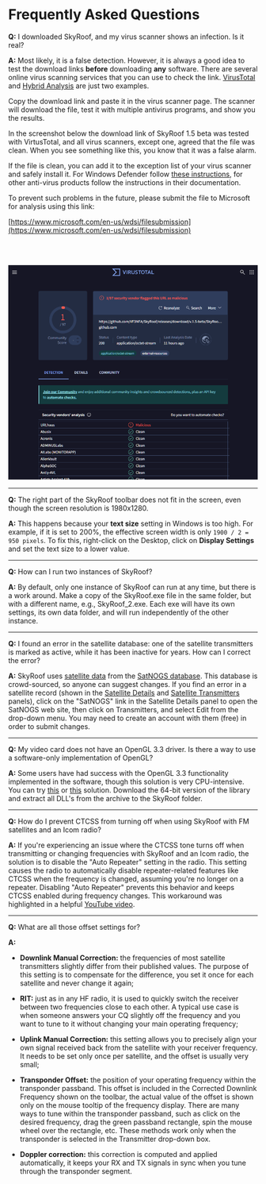 # Frequently Asked Questions

**Q:** I downloaded SkyRoof, and my virus scanner shows an infection. Is it real?

**A:** Most likely, it is a false detection. However, it is always a good idea to test the download links **before** downloading **any** software. There are several online virus scanning services that you can use to check the link.
[VirusTotal](https://www.virustotal.com/gui/home/url) and [Hybrid Analysis](https://www.hybrid-analysis.com/})
are just two examples.

Copy the download link and paste it in the virus scanner page. The scanner
will download the file, test it with multiple antivirus programs, and show you the results.

In the screenshot below the download link of SkyRoof 1.5 beta was tested with VirtusTotal, and all virus scanners, except one, agreed that the file was clean. When you see something like this, you know that it was a false alarm.

If the file is clean, you can add it to the exception list of your virus scanner and safely install it. For Windows Defender follow
[these instructions](https://support.microsoft.com/en-us/windows/add-an-exclusion-to-windows-security-811816c0-4dfd-af4a-47e4-c301afe13b26#ID0EBF=Windows_11), for other anti-virus products
follow the instructions in their documentation.

To prevent such problems in the future, please submit the file to Microsoft for analysis using this link:

[https://www.microsoft.com/en-us/wdsi/filesubmission](https://www.microsoft.com/en-us/wdsi/filesubmission)

<br><br>

![Virusyotal](../images/virus_total.png)

---

**Q:** The right part of the SkyRoof toolbar does not fit in the screen, even though the screen resolution is 1980x1280.

**A:** This happens because your **text size** setting in Windows is too high. For example, if it is set to 200%, the effective
screen width is only `1900 / 2 = 950 pixels`. To fix this, right-click on the Desktop, click on **Display Settings** and set the text size
to a lower value.

---

**Q:** How can I run two instances of SkyRoof?

**A:** By default, only one instance of SkyRoof can run at any time, but there is a work around. Make a copy of the SkyRoof.exe file in the same folder, but with a different name, e.g., SkyRoof_2.exe. Each exe will have its own settings, its own data folder, and will run independently of the other instance.

---

**Q:** I found an error in the satellite database: one of the satellite transmitters is marked as active, while it has been inactive for years. How can I correct the error?

**A:** SkyRoof uses
[satellite data](satellite_data.md)
from the
[SatNOGS database](https://db.satnogs.org/).
This database is crowd-sourced, so anyone can suggest changes.
If you find an error in a satellite record (shown in the
[Satellite Details](satellite_details_panel.md)
and
[Satellite Transmitters](satellite_transmitters_panel.md)
 panels), click on the "SatNOGS" link in the Satellite Details panel  to open the SatNOGS web site, then click on Transmitters, and select Edit from the drop-down menu. You may need to create an account with them (free) in order to submit changes.

---

**Q:** My video card does not have an OpenGL 3.3 driver. Is there a way to use a software-only implementation of OpenGL?

**A:** Some users have had success with the OpenGL 3.3 functionality implemented in the software, though this solution is very CPU-intensive. You can try
[this](https://github.com/lightningterror/Mesa3D-Windows) or
[this](https://github.com/pal1000/mesa-dist-win) solution. Download the 64-bit version of the library and extract all DLL's from the archive to the SkyRoof folder.

---

**Q:** How do I prevent CTCSS from turning off when using SkyRoof with FM satellites and an Icom radio?

**A:** If you're experiencing an issue where the CTCSS tone turns off when transmitting or changing frequencies with SkyRoof and an Icom radio, the solution is to disable the "Auto Repeater" setting in the radio. This setting causes the radio to automatically disable repeater-related features like CTCSS when the frequency is changed, assuming you're no longer on a repeater. Disabling "Auto Repeater" prevents this behavior and keeps CTCSS enabled during frequency changes. This workaround was highlighted in a helpful [YouTube video](https://www.youtube.com/watch?v=6xO3LNsTidQ).

---

**Q:** What are all those offset settings for?

**A:**

- **Downlink Manual Correction:** the frequencies of most satellite transmitters slightly differ from their published values. The purpose of this setting is to compensate for the difference, you set it once for each satellite and never change it again;

- **RIT:** just as in any HF radio, it is used to quickly switch the receiver between two frequencies close to each other. A typical use case is when someone answers your CQ slightly off the frequency and you want to tune to it without changing your main operating frequency;

- **Uplink Manual Correction:** this setting allows you to precisely align your own signal received back from the satellite with your receiver frequency. It needs to be set only once per satellite, and the offset is usually very small;

- **Transponder Offset:** the position of your operating frequency within the transponder passband. This offset is included in the Corrected Downlink Frequency shown on the toolbar, the actual value of the offset is shown only on the mouse tooltip of the frequency display. There are many ways to tune within the transponder passband, such as click on the desired frequency, drag the green passband rectangle, spin the mouse wheel over the rectangle, etc. These methods work only when the transponder is selected in the Transmitter drop-down box.

- **Doppler correction:** this correction is computed and applied automatically, it keeps your RX and TX signals in sync when you tune through the transponder segment.
